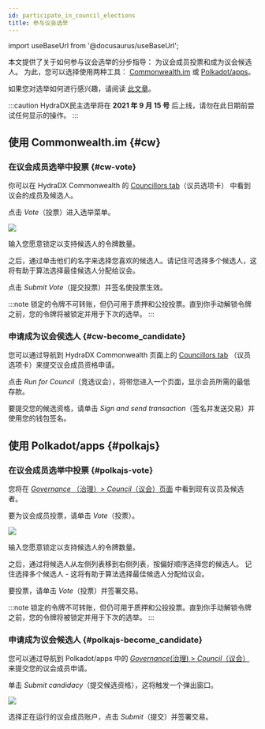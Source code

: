 ```yaml
---
id: participate_in_council_elections
title: 参与议会选举
---
```


import useBaseUrl from '@docusaurus/useBaseUrl';

本文提供了关于如何参与议会选举的分步指导： 为议会成员投票和成为议会候选人。 为此，您可以选择使用两种工具： [Commonwealth.im](#cw) 或 [Polkadot/apps](#polkajs)。 

如果您对选举如何进行感兴趣，请阅读 [此文章](/democracy_council#elections)。

:::caution
HydraDX民主选举将在 **2021 年 9 月 15 号** 后上线，请勿在此日期前尝试任何显示的操作。
:::

## 使用 Commonwealth.im {#cw}

### 在议会成员选举中投票 {#cw-vote}
你可以在 HydraDX Commonwealth 的 [Councillors tab](https://commonwealth.im/hydradx/council)（议员选项卡） 中看到议会的成员及候选人。

点击 *Vote*（投票）进入选举菜单。

<div style={{textAlign: 'center'}}>
  <img src={useBaseUrl('/participate_in_council_elections/cw-vote.jpg')} />
</div>

输入您愿意锁定以支持候选人的令牌数量。

之后，通过单击他们的名字来选择您喜欢的候选人。请记住可选择多个候选人，这将有助于算法选择最佳候选人分配给议会。

点击 *Submit Vote*（提交投票）并签名使投票生效。

:::note
锁定的令牌不可转账，但仍可用于质押和公投投票。直到你手动解锁令牌之前，您的令牌将被锁定并用于下次的选举。
:::

### 申请成为议会侯选人 {#cw-become_candidate}
您可以通过导航到 HydraDX Commonwealth 页面上的 [Councillors tab](https://commonwealth.im/hydradx/council) （议员选项卡）来提交议会成员资格申请。

点击 *Run for Council*（竞选议会），将带您进入一个页面，显示会员所需的最低存款。

要提交您的候选资格，请单击 *Sign and send transaction*（签名并发送交易）并使用您的钱包签名。

## 使用 Polkadot/apps {#polkajs}

### 在议会成员选举中投票 {#polkajs-vote}
您将在 [*Governance* （治理）> *Council*（议会）页面](https://polkadot.js.org/apps/?rpc=wss%3A%2F%2Frpc-01.snakenet.hydradx.io#/council) 中看到现有议员及候选者。

要为议会成员投票，请单击 *Vote*（投票）。

<div style={{textAlign: 'center'}}>
  <img src={useBaseUrl('/participate_in_council_elections/polkajs-vote.jpg')} />
</div>

输入您愿意锁定以支持候选人的令牌数量。

之后，通过将候选人从左侧列表移到右侧列表，按偏好顺序选择您的候选人。 记住选择多个候选人 - 这将有助于算法选择最佳候选人分配给议会。

要投票，请单击 *Vote*（投票）并签署交易。

:::note
锁定的令牌不可转账，但仍可用于质押和公投投票。直到你手动解锁令牌之前，您的令牌将被锁定并用于下次的选举。
:::

### 申请成为议会候选人 {#polkajs-become_candidate}
您可以通过导航到 Polkadot/apps 中的 [*Governance*(治理) > *Council*（议会）](https://polkadot.js.org/apps/?rpc=wss%3A%2F%2Frpc-01.snakenet.hydradx.io#/council) 来提交您的议会成员申请。

单击 *Submit candidacy*（提交候选资格），这将触发一个弹出窗口。

<div style={{textAlign: 'center'}}>
  <img src={useBaseUrl('/participate_in_council_elections/polkajs-apply.jpg')} />
</div>

选择正在运行的议会成员账户，点击 *Submit*（提交）并签署交易。
